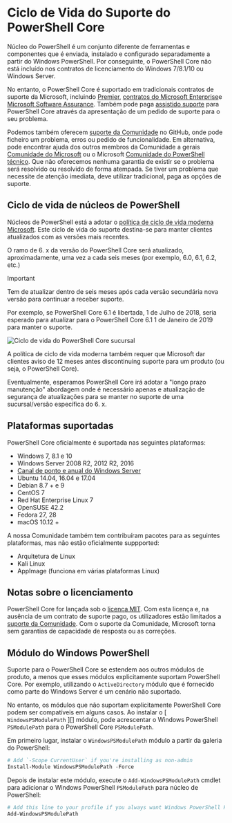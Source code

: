 # <a name="powershell-core-support-lifecycle"></a>Ciclo de Vida do Suporte do PowerShell Core

Núcleo do PowerShell é um conjunto diferente de ferramentas e componentes que é enviada, instalado e configurado separadamente a partir do Windows PowerShell.
Por conseguinte, o PowerShell Core não está incluído nos contratos de licenciamento do Windows 7/8.1/10 ou Windows Server.

No entanto, o PowerShell Core é suportado em tradicionais contratos de suporte da Microsoft, incluindo [Premier][], [contratos do Microsoft Enterprise][enterprise-agreement]e [Microsoft Software Assurance][assurance].
Também pode paga [assistido suporte][] para PowerShell Core através da apresentação de um pedido de suporte para o seu problema.

Podemos também oferecem [suporte da Comunidade][] no GitHub, onde pode ficheiro um problema, erros ou pedido de funcionalidade.
Em alternativa, pode encontrar ajuda dos outros membros da Comunidade a gerais [Comunidade do Microsoft][] ou o Microsoft [Comunidade do PowerShell técnico][].
Que não oferecemos nenhuma garantia de existir se o problema será resolvido ou resolvido de forma atempada.
Se tiver um problema que necessite de atenção imediata, deve utilizar tradicional, paga as opções de suporte.

## <a name="lifecycle-of-powershell-core"></a>Ciclo de vida de núcleos de PowerShell

Núcleos de PowerShell está a adotar o [política de ciclo de vida moderna Microsoft][modern].
Este ciclo de vida do suporte destina-se para manter clientes atualizados com as versões mais recentes.

O ramo de 6. x da versão do PowerShell Core será atualizado, aproximadamente, uma vez a cada seis meses (por exemplo, 6.0, 6.1, 6.2, etc.)

> [!IMPORTANT]
> Tem de atualizar dentro de seis meses após cada versão secundária nova versão para continuar a receber suporte.

Por exemplo, se PowerShell Core 6.1 é libertada, 1 de Julho de 2018, seria esperado para atualizar para o PowerShell Core 6.1 1 de Janeiro de 2019 para manter o suporte.

![Ciclo de vida do PowerShell Core sucursal][lifecycle-chart]

A política de ciclo de vida moderna também requer que Microsoft dar clientes aviso de 12 meses antes discontinuing suporte para um produto (ou seja, o PowerShell Core).

Eventualmente, esperamos PowerShell Core irá adotar a "longo prazo manutenção" abordagem onde é necessário apenas e atualização de segurança de atualizações para se manter no suporte de uma sucursal/versão específica do 6. x.

## <a name="supported-platforms"></a>Plataformas suportadas

PowerShell Core oficialmente é suportada nas seguintes plataformas:

* Windows 7, 8.1 e 10
* Windows Server 2008 R2, 2012 R2, 2016
* [Canal de ponto e anual do Windows Server][semi-annual]
* Ubuntu 14.04, 16.04 e 17.04
* Debian 8.7 + e 9
* CentOS 7
* Red Hat Enterprise Linux 7
* OpenSUSE 42.2
* Fedora 27, 28
* macOS 10.12 +

A nossa Comunidade também tem contribuíram pacotes para as seguintes plataformas, mas não estão oficialmente suppported:

* Arquitetura de Linux
* Kali Linux
* AppImage (funciona em várias plataformas Linux)

## <a name="notes-on-licensing"></a>Notas sobre o licenciamento

PowerShell Core for lançada sob o [licença MIT][].
Com esta licença e, na ausência de um contrato de suporte pago, os utilizadores estão limitados a [suporte da Comunidade][].
Com o suporte da Comunidade, Microsoft torna sem garantias de capacidade de resposta ou as correções.

## <a name="windows-powershell-module"></a>Módulo do Windows PowerShell

Suporte para o PowerShell Core se estendem aos outros módulos de produto, a menos que esses módulos explicitamente suportam PowerShell Core.
Por exemplo, utilizando o `ActiveDirectory` módulo que é fornecido como parte do Windows Server é um cenário não suportado.

No entanto, os módulos que não suportam explicitamente PowerShell Core podem ser compatíveis em alguns casos.
Ao instalar o [ `WindowsPSModulePath` ][] módulo, pode acrescentar o Windows PowerShell `PSModulePath` para o PowerShell Core `PSModulePath`.

Em primeiro lugar, instalar o `WindowsPSModulePath` módulo a partir da galeria do PowerShell:

```powershell
# Add `-Scope CurrentUser` if you're installing as non-admin
Install-Module WindowsPSModulePath -Force
```

Depois de instalar este módulo, execute o `Add-WindowsPSModulePath` cmdlet para adicionar o Windows PowerShell `PSModulePath` para núcleo de PowerShell:

```powershell
# Add this line to your profile if you always want Windows PowerShell PSModulePath
Add-WindowsPSModulePath
```

[Premier]: https://www.microsoft.com/en-us/microsoftservices/support.aspx
[enterprise-agreement]: https://www.microsoft.com/en-us/licensing/licensing-programs/enterprise.aspx
[assurance]: https://www.microsoft.com/en-us/licensing/licensing-programs/software-assurance-default.aspx
[suporte da Comunidade]: https://github.com/powershell/powershell/issues
[Comunidade do Microsoft]: https://answers.microsoft.com/
[Comunidade do PowerShell técnico]: https://techcommunity.microsoft.com/t5/PowerShell/ct-p/WindowsPowerShell
[assistido suporte]: https://support.microsoft.com/assistedsupportproducts
[modern]: https://support.microsoft.com/help/30881/modern-lifecycle-policy
[lifecycle-chart]: ./images/modern-lifecycle.png
[semi-annual]: https://docs.microsoft.com/windows-server/get-started/semi-annual-channel-overview
[Licença MIT]: https://github.com/PowerShell/PowerShell/blob/master/LICENSE.txt
['WindowsPSModulePath']: https://www.powershellgallery.com/packages/WindowsPSModulePath/
